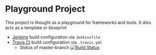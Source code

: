 # Playground Project

This project is thought as a playground for frameworks and tools. It also acts as a template or blueprint

- [Jenkins](https://jenkins.io/) build configuration via `Jenkinsfile`
- [Travis CI](https://travis-ci.org/) build configuration via `.travis.yml` 
  - Status of master-branch [![Build Status](https://travis-ci.org/gamue/playground.svg?branch=master)](https://travis-ci.org/gamue/playground)  
